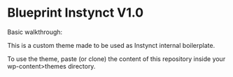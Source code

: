 # Blueprint Instynct V1.0

Basic walkthrough:

This is a custom theme made to be used as Instynct internal boilerplate.

To use the theme, paste (or clone) the content of this repository inside your wp-content>themes directory.
